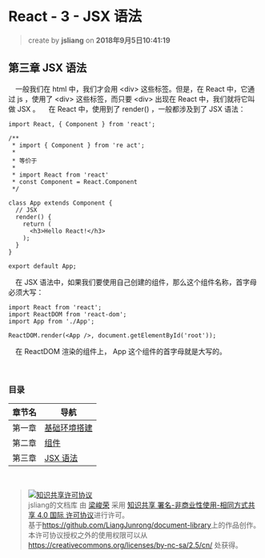 # React - 3 - JSX 语法
> create by **jsliang** on **2018年9月5日10:41:19** 

## 第三章 JSX 语法
&emsp;一般我们在 html 中，我们才会用 \<div\> 这些标签。但是，在 React 中，它通过 js ，使用了 \<div\> 这些标签，而只要 \<div\> 出现在 React 中，我们就将它叫做 JSX 。
&emsp;在 React 中，使用到了 render() ，一般都涉及到了 JSX 语法：
```
import React, { Component } from 'react';

/**
 * import { Component } from 're act';
 * 
 * 等价于
 * 
 * import React from 'react'
 * const Component = React.Component
 */

class App extends Component {
  // JSX
  render() {
    return (
      <h3>Hello React!</h3>
    );
  }
}

export default App;
```

&emsp;在 JSX 语法中，如果我们要使用自己创建的组件，那么这个组件名称，首字母必须大写：
```
import React from 'react';
import ReactDOM from 'react-dom';
import App from './App';

ReactDOM.render(<App />, document.getElementById('root'));
```
&emsp;在 ReactDOM 渲染的组件上， App 这个组件的首字母就是大写的。

<br>

###  目录
| 章节名 | 导航                                |
| ------ | ----------------------------------- |
| 第一章 | [基础环境搭建](./react-chapter1.md) |
| 第二章 | [组件](./react-chapter2.md)         |
| 第三章 | [JSX 语法](./react-chapter3.md)     |

<br>

> <a rel="license" href="http://creativecommons.org/licenses/by-nc-sa/4.0/"><img alt="知识共享许可协议" style="border-width:0" src="https://i.creativecommons.org/l/by-nc-sa/4.0/88x31.png" /></a><br /><span xmlns:dct="http://purl.org/dc/terms/" property="dct:title">jsliang的文档库</span> 由 <a xmlns:cc="http://creativecommons.org/ns#" href="https://github.com/LiangJunrong/document-library" property="cc:attributionName" rel="cc:attributionURL">梁峻荣</a> 采用 <a rel="license" href="http://creativecommons.org/licenses/by-nc-sa/4.0/">知识共享 署名-非商业性使用-相同方式共享 4.0 国际 许可协议</a>进行许可。<br />基于<a xmlns:dct="http://purl.org/dc/terms/" href="https://github.com/LiangJunrong/document-library" rel="dct:source">https://github.com/LiangJunrong/document-library</a>上的作品创作。<br />本许可协议授权之外的使用权限可以从 <a xmlns:cc="http://creativecommons.org/ns#" href="https://creativecommons.org/licenses/by-nc-sa/2.5/cn/" rel="cc:morePermissions">https://creativecommons.org/licenses/by-nc-sa/2.5/cn/</a> 处获得。